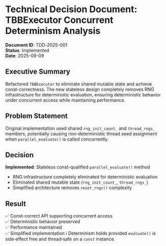 # Technical Decision Document: TBBExecutor Concurrent Determinism Analysis

**Document ID**: TDD-2025-001  
**Status**: Implemented  
**Date**: 2025-09-09  

## Executive Summary

Refactored `TBBExecutor` to eliminate shared mutable state and achieve const-correctness. The new stateless design completely removes RNG infrastructure for deterministic evaluation, ensuring deterministic behavior under concurrent access while maintaining performance.

## Problem Statement

Original implementation used shared `rng_init_count_` and `thread_rngs_` members, potentially causing non-deterministic thread seed assignment when `parallel_evaluate()` is called concurrently.

## Decision

**Implemented**: Stateless const-qualified `parallel_evaluate()` method
- RNG infrastructure completely eliminated for deterministic evaluation
- Eliminated shared mutable state (`rng_init_count_`, `thread_rngs_`)  
- Simplified architecture removes `reset_rngs()` complexity

## Result

✅ Const-correct API supporting concurrent access  
✅ Deterministic behavior preserved  
✅ Performance maintained  
✅ Simplified implementation
ℹ️ Determinism holds provided `evaluate()` is side‑effect free and thread‑safe on a `const` instance.
